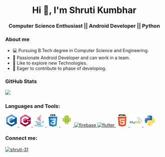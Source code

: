 <!-- ### Hello, I'm Shruti Kumbhar!
- 🔭 I’m currently working on ...
- 📫 How to reach me: ...
 -->
<h1 align="center">Hi 👋, I'm Shruti Kumbhar</h1>
<h3 align="center">Computer Science Enthusiast || Android Developer || Python</h3>

### About me
- 💻 Pursuing B.Tech degree in Computer Science and Engineering.
- 📱  Passionate Android Developer and can work in a team.
- 🎀 Like to explore new Technologies.
- 🤩 Eager to contribute to phase of developing.

<h3>GitHub Stats</h3><break>
<!-- <p>&nbsp;<img align="center" src="https://github-readme-stats.vercel.app/api?username=shrutik311&show_icons=true&locale=en" alt="shrutik311" /></p>  -->
 <img src="https://github-readme-stats.vercel.app/api?username=shrutik311&&show_icons=true&count_private=true&theme=radical"/>

<h3 align="left">Languages and Tools:</h3>
<p align="left"> <a href="https://www.cprogramming.com/" target="_blank"> <img src="https://raw.githubusercontent.com/devicons/devicon/master/icons/c/c-original.svg" alt="c" width="40" height="40"/> </a> <a href="https://www.w3schools.com/cpp/" target="_blank"> <img src="https://raw.githubusercontent.com/devicons/devicon/master/icons/cplusplus/cplusplus-original.svg" alt="cplusplus" width="40" height="40"/> </a> 
 <a href="https://www.java.com" target="_blank"> <img src="https://raw.githubusercontent.com/devicons/devicon/master/icons/java/java-original.svg" alt="java" width="40" height="40"/> </a>
 <a href="https://www.w3schools.com/css/" target="_blank"> <img src="https://raw.githubusercontent.com/devicons/devicon/master/icons/css3/css3-original-wordmark.svg" alt="css3" width="40" height="40"/> </a> 
 <a href="https://developer.android.com" target="_blank"> <img src="https://raw.githubusercontent.com/devicons/devicon/master/icons/android/android-original-wordmark.svg" alt="android" width="40" height="40"/> </a> 
 <a href="https://firebase.google.com/" target="_blank"> <img src="https://www.vectorlogo.zone/logos/firebase/firebase-icon.svg" alt="firebase" width="40" height="40"/> </a> <a href="https://flutter.dev" target="_blank"> <img src="https://www.vectorlogo.zone/logos/flutterio/flutterio-icon.svg" alt="flutter" width="40" height="40"/> </a> <a href="https://www.w3.org/html/" target="_blank"> <img src="https://raw.githubusercontent.com/devicons/devicon/master/icons/html5/html5-original-wordmark.svg" alt="html5" width="40" height="40"/> </a>  <a href="https://www.mysql.com/" target="_blank"> <img src="https://raw.githubusercontent.com/devicons/devicon/master/icons/mysql/mysql-original-wordmark.svg" alt="mysql" width="40" height="40"/> </a> <a href="https://www.python.org" target="_blank"> <img src="https://raw.githubusercontent.com/devicons/devicon/master/icons/python/python-original.svg" alt="python" width="40" height="40"/> </a> </p>


<h3 align="left">Connect me:</h3>
<p align="left">
<a href="https://linkedin.com/in/shruti-31" target="blank"><img align="center" src="https://raw.githubusercontent.com/rahuldkjain/github-profile-readme-generator/master/src/images/icons/Social/linked-in-alt.svg" alt="shruti-31" height="30" width="40" /></a>
</p>


